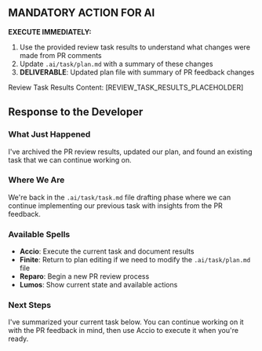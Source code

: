 ## MANDATORY ACTION FOR AI

**EXECUTE IMMEDIATELY:**
1. Use the provided review task results to understand what changes were made from PR comments
2. Update `.ai/task/plan.md` with a summary of these changes
3. **DELIVERABLE**: Updated plan file with summary of PR feedback changes

Review Task Results Content:
[REVIEW_TASK_RESULTS_PLACEHOLDER]

## Response to the Developer

### What Just Happened

I've archived the PR review results, updated our plan, and found an existing task that we can continue working on.

### Where We Are

We're back in the `.ai/task/task.md` file drafting phase where we can continue implementing our previous task with insights from the PR feedback.

### Available Spells

- **Accio**: Execute the current task and document results
- **Finite**: Return to plan editing if we need to modify the `.ai/task/plan.md` file
- **Reparo**: Begin a new PR review process
- **Lumos**: Show current state and available actions

### Next Steps

I've summarized your current task below. You can continue working on it with the PR feedback in mind, then use Accio to execute it when you're ready.
